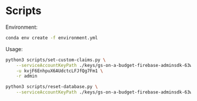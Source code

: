 # Scripts

Environment:

```sh
conda env create -f environment.yml
```

Usage:

```sh
python3 scripts/set-custom-claims.py \
    --serviceAccountKeyPath ./keys/gs-on-a-budget-firebase-adminsdk-63ws0-509fffaf5f.json \
    -u kvjF6EnhpuX6AUdctcLFJfQg7Fm1 \
    -r admin
```

```sh
python3 scripts/reset-database.py \
    --serviceAccountKeyPath ./keys/gs-on-a-budget-firebase-adminsdk-63ws0-509fffaf5f.json
```
